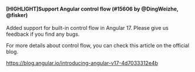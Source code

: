 #### [HIGHLIGHT]Support Angular control flow (#15606 by @DingWeizhe, @fisker)

Added support for built-in control flow in Angular 17. Please give us feedback if you find any bugs.

For more details about control flow, you can check this article on the official blog.

https://blog.angular.io/introducing-angular-v17-4d7033312e4b
